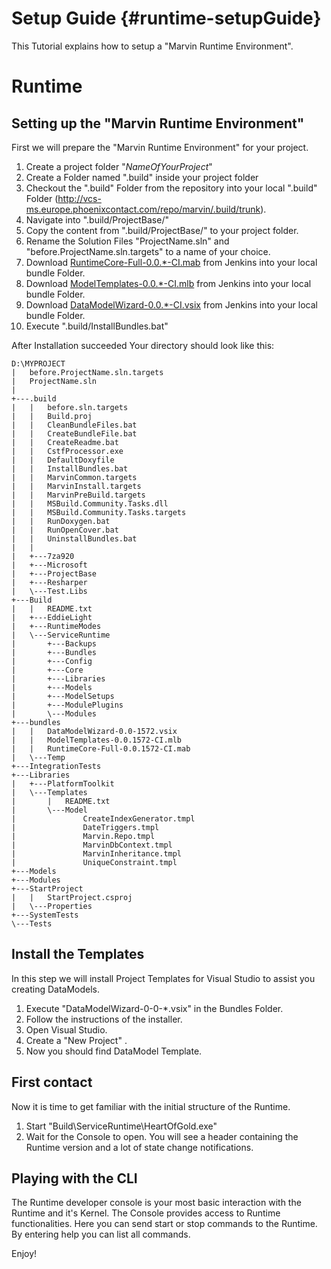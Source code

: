 Setup Guide {#runtime-setupGuide}
=======

This Tutorial explains how to setup a "Marvin Runtime Environment". 

# Runtime
## Setting up the "Marvin Runtime Environment"
First we will prepare the "Marvin Runtime Environment" for your project.

1. Create a project folder "_NameOfYourProject_"
1. Create a Folder named ".build" inside your project folder
2. Checkout the ".build" Folder from the repository into your local ".build" Folder (http://vcs-ms.europe.phoenixcontact.com/repo/marvin/.build/trunk).
3. Navigate into ".build/ProjectBase/"
4. Copy the content from ".build/ProjectBase/" to your project folder.
5. Rename the Solution Files "ProjectName.sln" and "before.ProjectName.sln.targets" to a name of your choice.
6. Download [RuntimeCore-Full-0.0.*-CI.mab](http://nts-eu-jenk02.europe.phoenixcontact.com:8080/job/MarvinPlatform-CI/) from Jenkins into your local bundle Folder. 
7. Download [ModelTemplates-0.0.*-CI.mlb](http://nts-eu-jenk02.europe.phoenixcontact.com:8080/job/MarvinPlatform-CI/) from Jenkins into your local bundle Folder.
8. Download [DataModelWizard-0.0.*-CI.vsix](http://nts-eu-jenk02.europe.phoenixcontact.com:8080/job/MarvinPlatform-CI/) from Jenkins into your local bundle Folder.
9. Execute ".build/InstallBundles.bat"

After Installation succeeded Your directory should look like this:

````
D:\MYPROJECT
|   before.ProjectName.sln.targets
|   ProjectName.sln
|   
+---.build
|   |   before.sln.targets
|   |   Build.proj
|   |   CleanBundleFiles.bat
|   |   CreateBundleFile.bat
|   |   CreateReadme.bat
|   |   CstfProcessor.exe
|   |   DefaultDoxyfile
|   |   InstallBundles.bat
|   |   MarvinCommon.targets
|   |   MarvinInstall.targets
|   |   MarvinPreBuild.targets
|   |   MSBuild.Community.Tasks.dll
|   |   MSBuild.Community.Tasks.targets
|   |   RunDoxygen.bat
|   |   RunOpenCover.bat
|   |   UninstallBundles.bat
|   |   
|   +---7za920 
|   +---Microsoft       
|   +---ProjectBase
|   +---Resharper
|   \---Test.Libs
+---Build
|   |   README.txt
|   +---EddieLight
|   +---RuntimeModes
|   \---ServiceRuntime
|       +---Backups
|       +---Bundles
|       +---Config
|       +---Core
|       +---Libraries
|       +---Models    
|       +---ModelSetups
|       +---ModulePlugins
|       \---Modules
+---bundles
|   |   DataModelWizard-0.0-1572.vsix
|   |   ModelTemplates-0.0.1572-CI.mlb
|   |   RuntimeCore-Full-0.0.1572-CI.mab  
|   \---Temp  
+---IntegrationTests
+---Libraries
|   +---PlatformToolkit
|   \---Templates
|       |   README.txt
|       \---Model
|               CreateIndexGenerator.tmpl
|               DateTriggers.tmpl
|               Marvin.Repo.tmpl
|               MarvinDbContext.tmpl
|               MarvinInheritance.tmpl
|               UniqueConstraint.tmpl
+---Models
+---Modules
+---StartProject
|   |   StartProject.csproj
|   \---Properties
+---SystemTests
\---Tests
````

## Install the Templates
In this step we will install Project Templates for Visual Studio to assist you creating DataModels. 

1. Execute "DataModelWizard-0-0-*.vsix" in the Bundles Folder. 
2. Follow the instructions of the installer.
3. Open Visual Studio.
4. Create a "New Project" .
5. Now you should find DataModel Template.

## First contact
Now it is time to get familiar with the initial structure of the Runtime. 

1. Start "Build\ServiceRuntime\HeartOfGold.exe" 
2. Wait for the Console to open. You will see a header containing the Runtime version and a lot of state change notifications. 

## Playing with the CLI
The Runtime developer console is your most basic interaction with the Runtime and it's Kernel. The Console provides access to Runtime functionalities. Here you can send start or stop commands to the Runtime. By entering help you can list all commands.

Enjoy!

